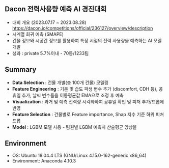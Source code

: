
## Dacon 전력사용량 예측 AI 경진대회

- 대회 개요 (2023.07.17 ~ 2023.08.28) https://dacon.io/competitions/official/236127/overview/description
- 시계열 회귀 예측 (SMAPE)
- 건물 정보와 시공간 정보를 활용하여 특정 시점의 전력 사용량을 예측하는 AI 모델 개발 
- 성과 : private 5.7%이내 - 70등/1233팀

## Summary
- **Data Selection** : 건물 개별(총 100개 건물) 모델링 
- **Feature Engineering** : 기온 및 습도 파생 변수 추가 (discomfort, CDH 등), 공휴일 추가, 날씨 변수들을 이동평균값 EMA으로 조정 후 예측
- **Visualization** : 과거 및 예측 전력량 시각화하여 공휴일 확인 및 피쳐 추가/드롭에 반영
- **Feature Selection** : 건물별로 Feature importance, Shap 지수 기준 하위 피쳐 드롭
- **Model** : LGBM 모델 사용 - 팀원별 LGBM 예측치 산술평균 앙상블

## Environment
- OS: Ubuntu 18.04.4 LTS (GNU/Linux 4.15.0-162-generic x86_64)
- Environment: Anaconda 4.10.3
